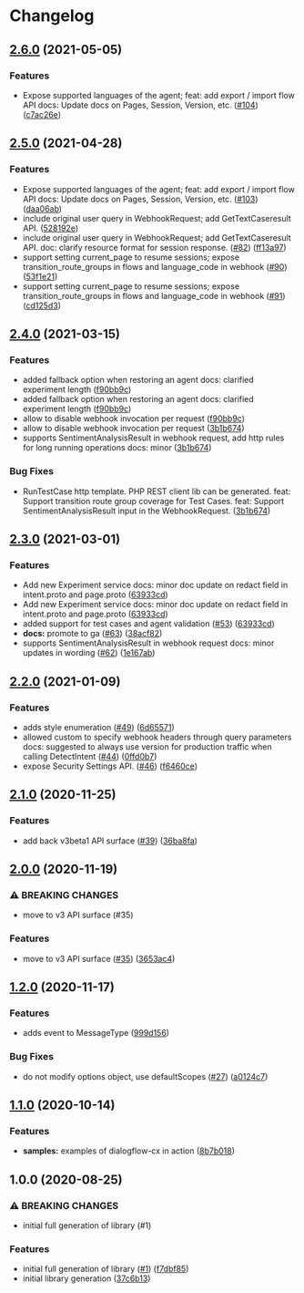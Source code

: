 # Changelog

## [2.6.0](https://www.github.com/googleapis/nodejs-dialogflow-cx/compare/v2.5.0...v2.6.0) (2021-05-05)


### Features

* Expose supported languages of the agent; feat: add export / import flow API docs: Update docs on Pages, Session, Version, etc. ([#104](https://www.github.com/googleapis/nodejs-dialogflow-cx/issues/104)) ([c7ac26e](https://www.github.com/googleapis/nodejs-dialogflow-cx/commit/c7ac26ed6118cb8f2ea6ed9d7d6e0ca3421d84ea))

## [2.5.0](https://www.github.com/googleapis/nodejs-dialogflow-cx/compare/v2.4.0...v2.5.0) (2021-04-28)


### Features

* Expose supported languages of the agent; feat: add export / import flow API docs: Update docs on Pages, Session, Version, etc. ([#103](https://www.github.com/googleapis/nodejs-dialogflow-cx/issues/103)) ([daa06ab](https://www.github.com/googleapis/nodejs-dialogflow-cx/commit/daa06abca3ef1e601672d9a18363603dcb359c6f))
* include original user query in WebhookRequest; add GetTextCaseresult API.  ([528192e](https://www.github.com/googleapis/nodejs-dialogflow-cx/commit/528192eb11453502332a35ff5838130e19c5e869))
* include original user query in WebhookRequest; add GetTextCaseresult API. doc: clarify resource format for session response. ([#82](https://www.github.com/googleapis/nodejs-dialogflow-cx/issues/82)) ([ff13a97](https://www.github.com/googleapis/nodejs-dialogflow-cx/commit/ff13a9708fccc0bf85f7972328dc289b50fdac20))
* support setting current_page to resume sessions; expose transition_route_groups in flows and language_code in webhook ([#90](https://www.github.com/googleapis/nodejs-dialogflow-cx/issues/90)) ([53f1e21](https://www.github.com/googleapis/nodejs-dialogflow-cx/commit/53f1e21deaf3adee3493b398529fc75baae70f99))
* support setting current_page to resume sessions; expose transition_route_groups in flows and language_code in webhook ([#91](https://www.github.com/googleapis/nodejs-dialogflow-cx/issues/91)) ([cd125d3](https://www.github.com/googleapis/nodejs-dialogflow-cx/commit/cd125d35c75ad740d3aa46d5af4a2142aaa051f1))

## [2.4.0](https://www.github.com/googleapis/nodejs-dialogflow-cx/compare/v2.3.0...v2.4.0) (2021-03-15)


### Features

* added fallback option when restoring an agent docs: clarified experiment length ([f90bb9c](https://www.github.com/googleapis/nodejs-dialogflow-cx/commit/f90bb9cd369659160a16fcfc67bc08c248bd1552))
* added fallback option when restoring an agent docs: clarified experiment length ([f90bb9c](https://www.github.com/googleapis/nodejs-dialogflow-cx/commit/f90bb9cd369659160a16fcfc67bc08c248bd1552))
* allow to disable webhook invocation per request ([f90bb9c](https://www.github.com/googleapis/nodejs-dialogflow-cx/commit/f90bb9cd369659160a16fcfc67bc08c248bd1552))
* allow to disable webhook invocation per request ([3b1b674](https://www.github.com/googleapis/nodejs-dialogflow-cx/commit/3b1b674bbddbcb26fa607f9dc16db6c43752c371))
* supports SentimentAnalysisResult in webhook request, add http rules for long running operations docs: minor ([3b1b674](https://www.github.com/googleapis/nodejs-dialogflow-cx/commit/3b1b674bbddbcb26fa607f9dc16db6c43752c371))


### Bug Fixes

* RunTestCase http template. PHP REST client lib can be generated. feat: Support transition route group coverage for Test Cases. feat: Support SentimentAnalysisResult input in the WebhookRequest. ([3b1b674](https://www.github.com/googleapis/nodejs-dialogflow-cx/commit/3b1b674bbddbcb26fa607f9dc16db6c43752c371))

## [2.3.0](https://www.github.com/googleapis/nodejs-dialogflow-cx/compare/v2.2.0...v2.3.0) (2021-03-01)


### Features

* Add new Experiment service docs: minor doc update on redact field in intent.proto and page.proto ([63933cd](https://www.github.com/googleapis/nodejs-dialogflow-cx/commit/63933cdbb447795d879de3826e651ebf85baf973))
* Add new Experiment service docs: minor doc update on redact field in intent.proto and page.proto ([63933cd](https://www.github.com/googleapis/nodejs-dialogflow-cx/commit/63933cdbb447795d879de3826e651ebf85baf973))
* added support for test cases and agent validation ([#53](https://www.github.com/googleapis/nodejs-dialogflow-cx/issues/53)) ([63933cd](https://www.github.com/googleapis/nodejs-dialogflow-cx/commit/63933cdbb447795d879de3826e651ebf85baf973))
* **docs:** promote to ga ([#63](https://www.github.com/googleapis/nodejs-dialogflow-cx/issues/63)) ([38acf82](https://www.github.com/googleapis/nodejs-dialogflow-cx/commit/38acf8247319392efebe865b1d1aafa2939e726e))
* supports SentimentAnalysisResult in webhook request docs: minor updates in wording ([#62](https://www.github.com/googleapis/nodejs-dialogflow-cx/issues/62)) ([1e167ab](https://www.github.com/googleapis/nodejs-dialogflow-cx/commit/1e167ab90b17b33ba5cd6e01787f764c01310f48))

## [2.2.0](https://www.github.com/googleapis/nodejs-dialogflow-cx/compare/v2.1.0...v2.2.0) (2021-01-09)


### Features

* adds style enumeration ([#49](https://www.github.com/googleapis/nodejs-dialogflow-cx/issues/49)) ([6d65571](https://www.github.com/googleapis/nodejs-dialogflow-cx/commit/6d655718327044ea6e77bc8501c805b5cd3fc4e2))
* allowed custom to specify webhook headers through query parameters docs: suggested to always use version for production traffic when calling DetectIntent ([#44](https://www.github.com/googleapis/nodejs-dialogflow-cx/issues/44)) ([0ffd0b7](https://www.github.com/googleapis/nodejs-dialogflow-cx/commit/0ffd0b7a8a2f34c06062c9baf4f33b719b15ad9f))
* expose Security Settings API. ([#46](https://www.github.com/googleapis/nodejs-dialogflow-cx/issues/46)) ([f6460ce](https://www.github.com/googleapis/nodejs-dialogflow-cx/commit/f6460cea16473d1f208eae4bfa3def7cf5583579))

## [2.1.0](https://www.github.com/googleapis/nodejs-dialogflow-cx/compare/v2.0.0...v2.1.0) (2020-11-25)


### Features

* add back v3beta1 API surface ([#39](https://www.github.com/googleapis/nodejs-dialogflow-cx/issues/39)) ([36ba8fa](https://www.github.com/googleapis/nodejs-dialogflow-cx/commit/36ba8fa857ae34a21ce0710986689667f909349f))

## [2.0.0](https://www.github.com/googleapis/nodejs-dialogflow-cx/compare/v1.2.0...v2.0.0) (2020-11-19)


### ⚠ BREAKING CHANGES

* move to v3 API surface (#35)

### Features

* move to v3 API surface ([#35](https://www.github.com/googleapis/nodejs-dialogflow-cx/issues/35)) ([3653ac4](https://www.github.com/googleapis/nodejs-dialogflow-cx/commit/3653ac4feb0fa19f66a2c9b60ed49c953208ba93))

## [1.2.0](https://www.github.com/googleapis/nodejs-dialogflow-cx/compare/v1.1.0...v1.2.0) (2020-11-17)


### Features

* adds event to MessageType ([999d156](https://www.github.com/googleapis/nodejs-dialogflow-cx/commit/999d15616da58c1c909f99ac093833a5eb8665bb))


### Bug Fixes

* do not modify options object, use defaultScopes ([#27](https://www.github.com/googleapis/nodejs-dialogflow-cx/issues/27)) ([a0124c7](https://www.github.com/googleapis/nodejs-dialogflow-cx/commit/a0124c774e59d0a2873445f6fa7697a192739ebf))

## [1.1.0](https://www.github.com/googleapis/nodejs-dialogflow-cx/compare/v1.0.0...v1.1.0) (2020-10-14)


### Features

* **samples:** examples of dialogflow-cx in action ([8b7b018](https://www.github.com/googleapis/nodejs-dialogflow-cx/commit/8b7b018b332d254351ce13e9b3b02a0b3e534b12))

## 1.0.0 (2020-08-25)


### ⚠ BREAKING CHANGES

* initial full generation of library (#1)

### Features

* initial full generation of library ([#1](https://www.github.com/googleapis/nodejs-dialogflow-cx/issues/1)) ([f7dbf85](https://www.github.com/googleapis/nodejs-dialogflow-cx/commit/f7dbf859aff8577ae14fb5ae001e5f7709da0ecf))
* initial library generation ([37c6b13](https://www.github.com/googleapis/nodejs-dialogflow-cx/commit/37c6b13460f8e94e45b3ef9fed2b9f88de0f8e47))
